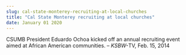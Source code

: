 ```yaml
---
slug: cal-state-monterey-recruiting-at-local-churches
title: "Cal State Monterey recruiting at local churches"
date: January 01 2020
---
```


 
<p>
  CSUMB President Eduardo Ochoa kicked off an annual recruiting event aimed at
  African American communities. – <em>KSBW-</em>TV, Feb. 15, 2014
</p>
 
